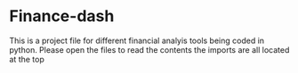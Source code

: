 # Finance-dash
This is a project file for different financial analyis tools being coded in python. 
Please open the files to read the contents the imports are all located at the top
